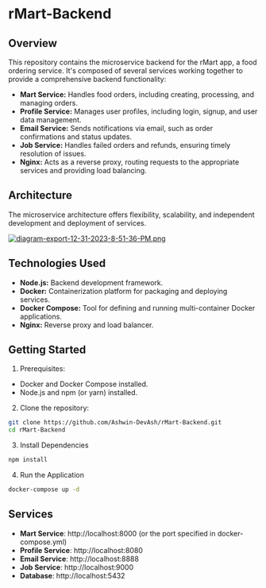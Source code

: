 # rMart-Backend

## Overview

This repository contains the microservice backend for the rMart app, a food ordering service. It's composed of several services working together to provide a comprehensive backend functionality:

- **Mart Service:** Handles food orders, including creating, processing, and managing orders.
- **Profile Service:** Manages user profiles, including login, signup, and user data management.
- **Email Service:** Sends notifications via email, such as order confirmations and status updates.
- **Job Service:** Handles failed orders and refunds, ensuring timely resolution of issues.
- **Nginx:** Acts as a reverse proxy, routing requests to the appropriate services and providing load balancing.
## Architecture

The microservice architecture offers flexibility, scalability, and independent development and deployment of services.

[![diagram-export-12-31-2023-8-51-36-PM.png](https://i.postimg.cc/tT0hND8H/diagram-export-12-31-2023-8-51-36-PM.png)](https://postimg.cc/qtLhkckm)

## Technologies Used

- **Node.js:** Backend development framework.
- **Docker:** Containerization platform for packaging and deploying services.
- **Docker Compose:** Tool for defining and running multi-container Docker applications.
- **Nginx:** Reverse proxy and load balancer.

## Getting Started

1. Prerequisites:
  - Docker and Docker Compose installed.
  - Node.js and npm (or yarn) installed.

2. Clone the repository:
```bash
git clone https://github.com/Ashwin-DevAsh/rMart-Backend.git
cd rMart-Backend
```

3. Install Dependencies
```bash
npm install
```

4. Run the Application
```bash
docker-compose up -d
```

## Services

- **Mart Service**: http://localhost:8000 (or the port specified in docker-compose.yml)
- **Profile Service**: http://localhost:8080
- **Email Service**: http://localhost:8888
- **Job Service**: http://localhost:9000
- **Database**: http://localhost:5432
